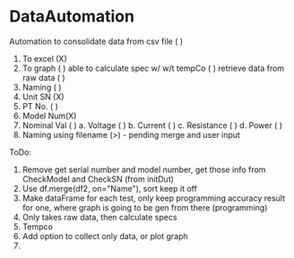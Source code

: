 # DataAutomation
Automation to consolidate data from csv file  ( )
  1. To excel (X)
  2. To graph ( )
able to calculate spec w/ w/t tempCo          ( )
retrieve data from raw data                   ( )
  1. Naming   ( )
  2. Unit SN  (X)
  3. PT No.   ( )
  4. Model Num(X)
  5. Nominal Val ( )
      a. Voltage    ( )
      b. Current    ( )
      c. Resistance ( )
      d. Power      ( )
  6. Naming using filename (>) - pending merge and user input 

ToDo: 
1. Remove get serial number and model number, get those info from CheckModel and CheckSN (from initDut)
2. Use df.merge(df2, on="Name"), sort keep it off
3. Make dataFrame for each test, only keep programming accuracy result for one, where graph is going to be gen from there (programming)
4. Only takes raw data, then calculate specs 
5. Tempco
6. Add option to collect only data, or plot graph
7. 
